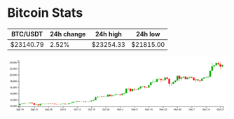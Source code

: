 # Bitcoin Stats

BTC/USDT|24h change|24h high|24h low|
|---|---|---|---|
|$23140.79|2.52%|$23254.33|$21815.00|

<img src="./chart.svg">
